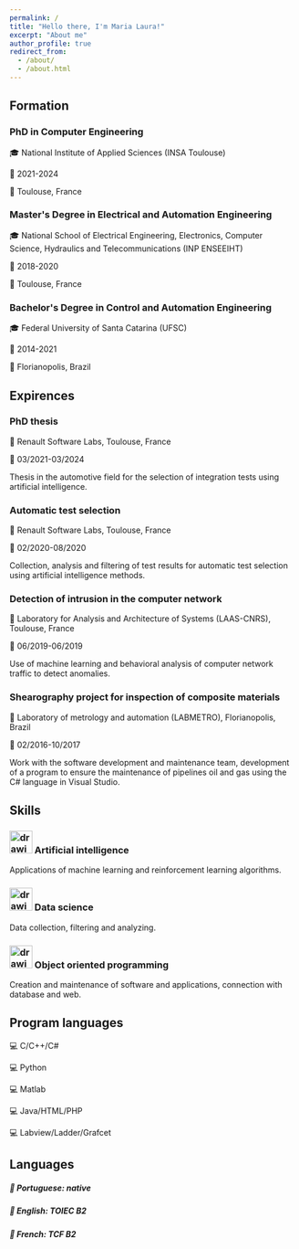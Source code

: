 ```yaml
---
permalink: /
title: "Hello there, I'm Maria Laura!"
excerpt: "About me"
author_profile: true
redirect_from: 
  - /about/
  - /about.html
---
```



Formation
------

### PhD in Computer Engineering

🎓 National Institute of Applied Sciences (INSA Toulouse)

📅 2021-2024

📌 Toulouse, France

### Master's Degree in Electrical and Automation Engineering

🎓 National School of Electrical Engineering, Electronics, Computer Science, Hydraulics and Telecommunications (INP ENSEEIHT)

📅 2018-2020

📌 Toulouse, France

### Bachelor's Degree in Control and Automation Engineering

🎓 Federal University of Santa Catarina (UFSC)

📅 2014-2021

📌 Florianopolis, Brazil

Expirences
------

### PhD thesis

📌 Renault Software Labs, Toulouse, France

📅 03/2021-03/2024

Thesis in the automotive field for the selection of integration tests using artificial intelligence.

### Automatic test selection

📌 Renault Software Labs, Toulouse, France

📅 02/2020-08/2020

Collection, analysis and filtering of test results for automatic test selection using artificial intelligence methods.

### Detection of intrusion in the computer network

📌 Laboratory for Analysis and Architecture of Systems (LAAS-CNRS), Toulouse, France

📅 06/2019-06/2019

Use of machine learning and behavioral analysis of computer network traffic to detect anomalies.

### Shearography project for inspection of composite materials

📌 Laboratory of metrology and automation (LABMETRO), Florianopolis, Brazil

📅 02/2016-10/2017

Work with the software development and maintenance team, development of a program to ensure the maintenance of pipelines oil and gas using the C# language in Visual Studio.

Skills
------

### <img src="https://github.com/laurabrzmeyer/laurabrzmeyer.github.io/assets/23100739/4afe6b15-0ab4-4a56-938d-513e21d2ecc5" alt="drawing" width="40"/> Artificial intelligence
Applications of machine learning and reinforcement learning algorithms.

### <img src="https://github.com/laurabrzmeyer/laurabrzmeyer.github.io/assets/23100739/2c55d876-7816-40b2-aa52-d55612482fa8" alt="drawing" width="40"/> Data science
Data collection, filtering and analyzing.

### <img src="https://github.com/laurabrzmeyer/laurabrzmeyer.github.io/assets/23100739/caedaddd-7326-4f50-ba8d-47295abf5385" alt="drawing" width="40"/> Object oriented programming
Creation and maintenance of software and applications, connection with database and web.

Program languages
------

💻 C/C++/C#

💻 Python

💻 Matlab

💻 Java/HTML/PHP

💻 Labview/Ladder/Grafcet

Languages
------
##### 💬 Portuguese: native
##### 💬 English: TOIEC B2
##### 💬 French: TCF B2

